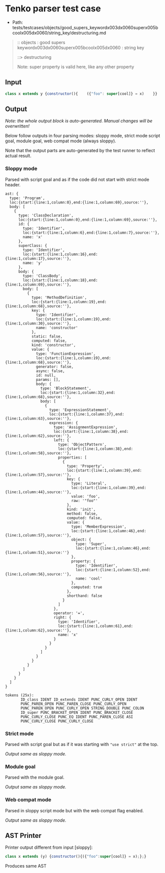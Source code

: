 # Tenko parser test case

- Path: tests/testcases/objects/good_supers_keywordx003dx0060superx005bcoolx005dx0060/string_key/destructuring.md

> :: objects : good supers keywordx003dx0060superx005bcoolx005dx0060 : string key
>
> ::> destructuring
>
> Note: super property is valid here, like any other property

## Input

`````js
class x extends y {constructor(){    ({"foo": super[cool]} = x)    }}
`````

## Output

_Note: the whole output block is auto-generated. Manual changes will be overwritten!_

Below follow outputs in four parsing modes: sloppy mode, strict mode script goal, module goal, web compat mode (always sloppy).

Note that the output parts are auto-generated by the test runner to reflect actual result.

### Sloppy mode

Parsed with script goal and as if the code did not start with strict mode header.

`````
ast: {
  type: 'Program',
  loc:{start:{line:1,column:0},end:{line:1,column:69},source:''},
  body: [
    {
      type: 'ClassDeclaration',
      loc:{start:{line:1,column:0},end:{line:1,column:69},source:''},
      id: {
        type: 'Identifier',
        loc:{start:{line:1,column:6},end:{line:1,column:7},source:''},
        name: 'x'
      },
      superClass: {
        type: 'Identifier',
        loc:{start:{line:1,column:16},end:{line:1,column:17},source:''},
        name: 'y'
      },
      body: {
        type: 'ClassBody',
        loc:{start:{line:1,column:18},end:{line:1,column:69},source:''},
        body: [
          {
            type: 'MethodDefinition',
            loc:{start:{line:1,column:19},end:{line:1,column:68},source:''},
            key: {
              type: 'Identifier',
              loc:{start:{line:1,column:19},end:{line:1,column:30},source:''},
              name: 'constructor'
            },
            static: false,
            computed: false,
            kind: 'constructor',
            value: {
              type: 'FunctionExpression',
              loc:{start:{line:1,column:19},end:{line:1,column:68},source:''},
              generator: false,
              async: false,
              id: null,
              params: [],
              body: {
                type: 'BlockStatement',
                loc:{start:{line:1,column:32},end:{line:1,column:68},source:''},
                body: [
                  {
                    type: 'ExpressionStatement',
                    loc:{start:{line:1,column:37},end:{line:1,column:63},source:''},
                    expression: {
                      type: 'AssignmentExpression',
                      loc:{start:{line:1,column:38},end:{line:1,column:62},source:''},
                      left: {
                        type: 'ObjectPattern',
                        loc:{start:{line:1,column:38},end:{line:1,column:58},source:''},
                        properties: [
                          {
                            type: 'Property',
                            loc:{start:{line:1,column:39},end:{line:1,column:57},source:''},
                            key: {
                              type: 'Literal',
                              loc:{start:{line:1,column:39},end:{line:1,column:44},source:''},
                              value: 'foo',
                              raw: '"foo"'
                            },
                            kind: 'init',
                            method: false,
                            computed: false,
                            value: {
                              type: 'MemberExpression',
                              loc:{start:{line:1,column:46},end:{line:1,column:57},source:''},
                              object: {
                                type: 'Super',
                                loc:{start:{line:1,column:46},end:{line:1,column:51},source:''}
                              },
                              property: {
                                type: 'Identifier',
                                loc:{start:{line:1,column:52},end:{line:1,column:56},source:''},
                                name: 'cool'
                              },
                              computed: true
                            },
                            shorthand: false
                          }
                        ]
                      },
                      operator: '=',
                      right: {
                        type: 'Identifier',
                        loc:{start:{line:1,column:61},end:{line:1,column:62},source:''},
                        name: 'x'
                      }
                    }
                  }
                ]
              }
            }
          }
        ]
      }
    }
  ]
}

tokens (25x):
       ID_class IDENT ID_extends IDENT PUNC_CURLY_OPEN IDENT
       PUNC_PAREN_OPEN PUNC_PAREN_CLOSE PUNC_CURLY_OPEN
       PUNC_PAREN_OPEN PUNC_CURLY_OPEN STRING_DOUBLE PUNC_COLON
       ID_super PUNC_BRACKET_OPEN IDENT PUNC_BRACKET_CLOSE
       PUNC_CURLY_CLOSE PUNC_EQ IDENT PUNC_PAREN_CLOSE ASI
       PUNC_CURLY_CLOSE PUNC_CURLY_CLOSE
`````

### Strict mode

Parsed with script goal but as if it was starting with `"use strict"` at the top.

_Output same as sloppy mode._

### Module goal

Parsed with the module goal.

_Output same as sloppy mode._

### Web compat mode

Parsed in sloppy script mode but with the web compat flag enabled.

_Output same as sloppy mode._

## AST Printer

Printer output different from input [sloppy]:

````js
class x extends (y) {constructor(){({"foo":super[cool]} = x);};}
````

Produces same AST
